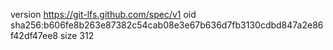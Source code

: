 version https://git-lfs.github.com/spec/v1
oid sha256:b606fe8b263e87382c54cab08e3e67b636d7fb3130cdbd847a2e86f42df47ee8
size 312
